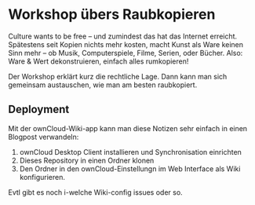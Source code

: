 # Workshop übers Raubkopieren

Culture wants to be free – und zumindest das hat das Internet erreicht.
Spätestens seit Kopien nichts mehr kosten, macht Kunst als Ware keinen Sinn
mehr – ob Musik, Computerspiele, Filme, Serien, oder Bücher. Also: Ware & Wert
dekonstruieren, einfach alles rumkopieren!  

Der Workshop erklärt kurz die rechtliche Lage. Dann kann man sich gemeinsam
austauschen, wie man am besten raubkopiert.

## Deployment

Mit der ownCloud-Wiki-app kann man diese Notizen sehr einfach in einen Blogpost
verwandeln:

1. ownCloud Desktop Client installieren und Synchronisation einrichten
2. Dieses Repository in einen Ordner klonen
3. Den Ordner in den ownCloud-Einstellungn im Web Interface als Wiki
   konfigurieren.

Evtl gibt es noch i-welche Wiki-config issues oder so.

